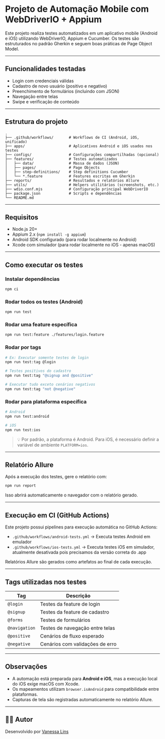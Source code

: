 # Projeto de Automação Mobile com WebDriverIO + Appium

Este projeto realiza testes automatizados em um aplicativo mobile (Android e iOS) utilizando WebDriverIO, Appium e Cucumber. Os testes são estruturados no padrão Gherkin e seguem boas práticas de Page Object Model.

---

## Funcionalidades testadas

- Login com credenciais válidas
- Cadastro de novo usuário (positivo e negativo)
- Preenchimento de formulários (incluindo com JSON)
- Navegação entre telas
- Swipe e verificação de conteúdo

---

## Estrutura do projeto

```
.
├── .github/workflows/       # Workflows de CI (Android, iOS, unificado)
├── apps/                    # Aplicativos Android e iOS usados nos testes
├── configs/                 # Configurações compartilhadas (opcional)
├── features/                # Testes automatizados
│   ├── data/                # Massa de dados (JSON)
│   ├── pages/               # Page Objects
│   ├── step-definitions/    # Step definitions Cucumber
│   └── *.feature            # Features escritas em Gherkin
├── reports/                 # Resultados e relatórios Allure
├── utils/                   # Helpers utilitários (screenshots, etc.)
├── wdio.conf.mjs            # Configuração principal WebDriverIO
├── package.json             # Scripts e dependências
└── README.md
```

---

## Requisitos

- Node.js 20+
- Appium 2.x (`npm install -g appium`)
- Android SDK configurado (para rodar localmente no Android)
- Xcode com simulador (para rodar localmente no iOS - apenas macOS)

---

## Como executar os testes

### Instalar dependências

```bash
npm ci
```

### Rodar todos os testes (Android)

```bash
npm run test
```

### Rodar uma feature específica

```bash
npm run test:feature ./features/login.feature
```

### Rodar por tags

```bash
# Ex: Executar somente testes de login
npm run test:tag @login

# Testes positivos do cadastro
npm run test:tag "@signup and @positive"

# Executar tudo exceto cenários negativos
npm run test:tag "not @negative"
```

### Rodar para plataforma específica

```bash
# Android
npm run test:android

# iOS
npm run test:ios
```

> 💡 Por padrão, a plataforma é Android. Para iOS, é necessário definir a variável de ambiente `PLATFORM=ios`.

---

## Relatório Allure

Após a execução dos testes, gere o relatório com:

```bash
npm run report
```

Isso abrirá automaticamente o navegador com o relatório gerado.

---

## Execução em CI (GitHub Actions)

Este projeto possui pipelines para execução automática no GitHub Actions:

- `.github/workflows/android-tests.yml` → Executa testes Android em emulador
- `.github/workflows/ios-tests.yml` → Executa testes iOS em simulador, atualmente desativada pois precisamos da versão correta do .app

Relatórios Allure são gerados como artefatos ao final de cada execução.

---

## Tags utilizadas nos testes

| Tag            | Descrição                         |
|----------------|-----------------------------------|
| `@login`       | Testes da feature de login        |
| `@signup`      | Testes da feature de cadastro     |
| `@forms`       | Testes de formulários             |
| `@navigation`  | Testes de navegação entre telas   |
| `@positive`    | Cenários de fluxo esperado        |
| `@negative`    | Cenários com validações de erro   |

---

## Observações

- A automação está preparada para **Android e iOS**, mas a execução local do iOS exige macOS com Xcode.
- Os mapeamentos utilizam `browser.isAndroid` para compatibilidade entre plataformas.
- Capturas de tela são registradas automaticamente no relatório Allure.

---

## 👩‍💻 Autor

Desenvolvido por [Vanessa Lins](https://github.com/vanecordelins) 